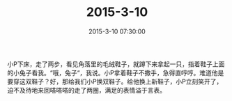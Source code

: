 ﻿---
title: "2015-3-10"
date: 2015-3-10 07:30:00
tags:
categories: 爸爸
---
小P下床，走了两步，看见角落里的毛绒鞋子，就蹲下来拿起一只，指着鞋子上面的小兔子看我。“哦，兔子“，我说。小P拿着鞋子不撒手，急得直哼哼。难道他是要穿这双鞋子？好，那给我们小P换双鞋子。给他换上新鞋子，小P立刻笑开了，迫不及待地来回嗒嗒嗒的走了两圈，满足的表情溢于言表。 ​​​​
